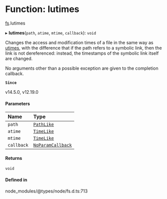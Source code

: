 # Function: lutimes

[fs](../modules/fs.md).lutimes

▸ **lutimes**(`path`, `atime`, `mtime`, `callback`): `void`

Changes the access and modification times of a file in the same way as [utimes](fs.utimes.md), with the difference that if the path refers to a symbolic
link, then the link is not dereferenced: instead, the timestamps of the
symbolic link itself are changed.

No arguments other than a possible exception are given to the completion
callback.

**`Since`**

v14.5.0, v12.19.0

#### Parameters

| Name | Type |
| :------ | :------ |
| `path` | [`PathLike`](../types/fs.PathLike.md) |
| `atime` | [`TimeLike`](../types/fs.TimeLike.md) |
| `mtime` | [`TimeLike`](../types/fs.TimeLike.md) |
| `callback` | [`NoParamCallback`](../types/fs.NoParamCallback.md) |

#### Returns

`void`

#### Defined in

node_modules/@types/node/fs.d.ts:713
